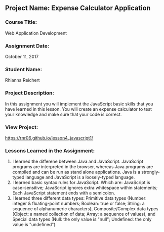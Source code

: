 ## Project Name:  Expense Calculator Application

### Course Title:
Web Application Development

### Assignment Date:  
October 11, 2017

### Student Name:  
Rhianna Reichert

### Project Description:
In this assignment you will implement the JavaScript basic skills that you have learned in this lesson. You will create an expense calculator to test your knowledge and make sure that your code is correct.

### View Project:
https://rnr06.github.io/lesson4_javascript1/

### Lessons Learned in the Assignment:
1. I learned the differene between Java and JavaScript. JavaScript programs are interpreted in the browser, whereas Java programs are compiled and can be run as stand alone applications. Java is a strongly-typed language and JavaScript is a loosely-typed language.
2. I learned basic syntax rules for JavaScript. Which are: JavaScript is case-sensitive; JavaScript ignores extra whitespace within statements; Each JavaScript statement ends with a semicolon.
3. I learned three different data types: Primitive data types (Number: integer & floating-point numbers; Boolean: true or false; String: a sequence of alphanumeric characters), Composite/Complex data types (Object: a named collection of data; Array: a sequence of values), and Special data types (Null: the only value is "null"; Undefined: the only value is "undefined")